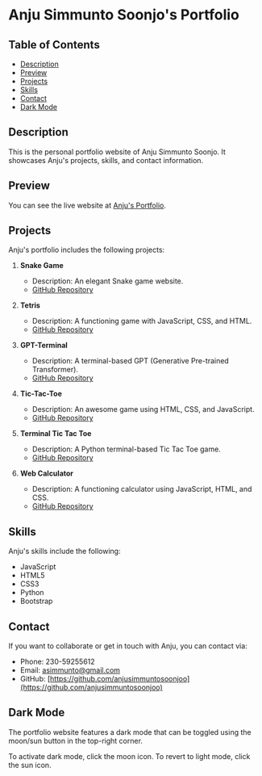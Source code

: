 # Anju Simmunto Soonjo's Portfolio

## Table of Contents

- [Description](#description)
- [Preview](#preview)
- [Projects](#projects)
- [Skills](#skills)
- [Contact](#contact)
- [Dark Mode](#dark-mode)

## Description

This is the personal portfolio website of Anju Simmunto Soonjo. It showcases Anju's projects, skills, and contact information.

## Preview

You can see the live website at [Anju's Portfolio](https://example.com).

## Projects

Anju's portfolio includes the following projects:

1. **Snake Game**
   - Description: An elegant Snake game website.
   - [GitHub Repository](https://github.com/anjusimmuntosoonjoo/Snake-game)

2. **Tetris**
   - Description: A functioning game with JavaScript, CSS, and HTML.
   - [GitHub Repository](https://github.com/anjusimmuntosoonjoo/Tetris)

3. **GPT-Terminal**
   - Description: A terminal-based GPT (Generative Pre-trained Transformer).
   - [GitHub Repository](https://github.com/anjusimmuntosoonjoo/GPT-Terminal)

4. **Tic-Tac-Toe**
   - Description: An awesome game using HTML, CSS, and JavaScript.
   - [GitHub Repository](https://github.com/anjusimmuntosoonjoo/Tic-Tac-Toe)

5. **Terminal Tic Tac Toe**
   - Description: A Python terminal-based Tic Tac Toe game.
   - [GitHub Repository](https://github.com/anjusimmuntosoonjoo/terminal-OX)

6. **Web Calculator**
   - Description: A functioning calculator using JavaScript, HTML, and CSS.
   - [GitHub Repository](https://github.com/anjusimmuntosoonjoo/Calculator)

## Skills

Anju's skills include the following:

- JavaScript
- HTML5
- CSS3
- Python
- Bootstrap

## Contact

If you want to collaborate or get in touch with Anju, you can contact via:

- Phone: 230-59255612
- Email: asimmunto@gmail.com
- GitHub: [https://github.com/anjusimmuntosoonjoo](https://github.com/anjusimmuntosoonjoo)

## Dark Mode

The portfolio website features a dark mode that can be toggled using the moon/sun button in the top-right corner.

To activate dark mode, click the moon icon. To revert to light mode, click the sun icon.
